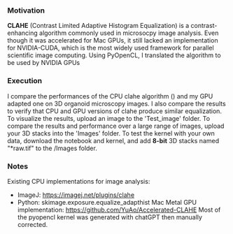 ### Motivation
**CLAHE** (Contrast Limited Adaptive Histogram Equalization) is a contrast-enhancing algorithm commonly used in microsocpy image analysis. Even though it was accelerated for Mac GPUs, it still lacked an implementation for NVIDIA-CUDA, which is the most widely used framework for parallel scientific image computing. Using PyOpenCL, I translated the algorithm to be used by NVIDIA GPUs

### Execution
I compare the performances of the CPU clahe algorithm () and my GPU adapted one on 3D organoid microscopy images. I also compare the results to verify that CPU and GPU versions of clahe produce similar equalization. To visualize the results, upload an image to the 'Test_image' folder. To compare the results and performance over a large range of images, upload your 3D stacks into the 'Images' folder.
To test the kernel with your own data, download the notebook and kernel, and add **8-bit** 3D stacks named "*raw.tif" to the /Images folder.

### Notes
Existing CPU implementations for image analysis: 
- ImageJ: https://imagej.net/plugins/clahe
- Python: skimage.exposure.equalize_adapthist
Mac Metal GPU implementation: https://github.com/YuAo/Accelerated-CLAHE
Most of the pyopencl kernel was generated with chatGPT then manually corrected.
